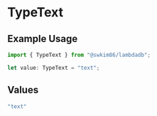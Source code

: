 # TypeText

## Example Usage

```typescript
import { TypeText } from "@swkim86/lambdadb";

let value: TypeText = "text";
```

## Values

```typescript
"text"
```
